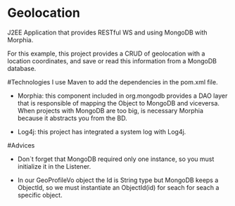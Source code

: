 # Geolocation
J2EE Application that provides RESTful WS and using MongoDB with Morphia.

For this example, this project provides a CRUD of geolocation with a location coordinates, and save or read this information from a MongoDB database.

#Technologies
I use Maven to add the dependencies in the pom.xml file.

- Morphia: this component included in org.mongodb provides a DAO layer that is responsible of mapping the Object to MongoDB and viceversa. When projects with MongoDB are too big, is necessary Morphia because it abstracts you from the BD.

- Log4j: this project has integrated a system log with Log4j.

#Advices

- Don´t forget that MongoDB required only one instance, so you must initialize it in the Listener.

- In our GeoProfileVo object the Id is String type but MongoDB keeps a ObjectId, so we must instantiate an ObjectId(id) for seach for seach a specific object.

